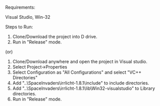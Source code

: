 Requirements:

Visual Studio, Win-32


Steps to Run:

1) Clone/Download the project into D drive.
2) Run in "Release" mode.

(or)

1) Clone/Download anywhere and open the project in Visual studio.
2) Select Project->Properties
3) Select Configuration as "All Configurations" and select "VC++ Directories"
4) Add "..\SpaceInvaders\irrlicht-1.8.1\include" to include directories.
5) Add "..\SpaceInvaders\irrlicht-1.8.1\lib\Win32-visualstudio" to Library directories.
6) Run in "Release" mode.
